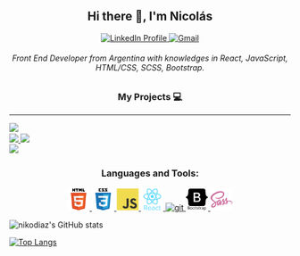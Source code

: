 <h2 align='center'>Hi there 👋, I'm Nicolás</h2>

<div align='center'>
  <a href='https://www.linkedin.com/in/bnicolasdiaz/' target='_blank'>
    <img src='https://img.shields.io/badge/LinkedIn-blue?style=flat&logo=linkedin&labelColor=blue' alt='LinkedIn Profile'/>
  </a>
  <a href='https://www.nikodiaz56@gmail.com' target='_blank'>
    <img src='https://img.shields.io/badge/Gmail-red?style=flat&logo=gmail&labelColor=red&logoColor=white' alt='Gmail'/>
  </a>
</div>


<h6 align='center'>Front End Developer from Argentina with knowledges in React, JavaScript, HTML/CSS, SCSS, Bootstrap.</h6>

<h3 align='center'>My Projects 💻</h3>
<hr/>

<!--countries repo-->

<a align=left href="https://github.com/nikodiaz/countries">
  <img src='https://github.com/nikodiaz/Portfolio/raw/main/img/port1.png' width='400px'>
  <br>
  <img src="https://github-readme-stats.vercel.app/api/pin/?username=nikodiaz&repo=countries&theme=tokyonight" />
</a>

<!--movies repo-->

<a align=right href="https://github.com/nikodiaz/movie-app/tree/v_react">
  <img src='https://drive.google.com/file/d/1gKIGTesSsPj-A-OKSrTN1xfDpm5-QbbG/view?usp=share_link' width='400px'>
  <br>
  <img src="https://github-readme-stats.vercel.app/api/pin/?username=nikodiaz&repo=movie-app&theme=tokyonight" />
</a>

<h3 align="center">Languages and Tools:</h3>
<p align="center">
  </a>
   <a href="https://www.w3.org/html/" target="_blank" rel="noreferrer">
    <img src="https://raw.githubusercontent.com/devicons/devicon/master/icons/html5/html5-original-wordmark.svg" alt="html5" width="40" height="40"/>
  </a>
  <a href="https://www.w3schools.com/css/" target="_blank" rel="noreferrer">
    <img src="https://raw.githubusercontent.com/devicons/devicon/master/icons/css3/css3-original-wordmark.svg" alt="css3" width="40" height="40"/>
  </a>
  <a href="https://developer.mozilla.org/en-US/docs/Web/JavaScript" target="_blank" rel="noreferrer">
    <img src="https://raw.githubusercontent.com/devicons/devicon/master/icons/javascript/javascript-original.svg" alt="javascript" width="40" height="40"/>
  </a>
  <a href="https://reactjs.org/" target="_blank" rel="noreferrer">
    <img src="https://raw.githubusercontent.com/devicons/devicon/master/icons/react/react-original-wordmark.svg" alt="react" width="40" height="40"/>
  </a>
  <a href="https://git-scm.com/" target="_blank" rel="noreferrer">
    <img src="https://www.vectorlogo.zone/logos/git-scm/git-scm-icon.svg" alt="git" width="40" height="40"/>
  </a>
  <a href="https://getbootstrap.com" target="_blank" rel="noreferrer">
    <img src="https://raw.githubusercontent.com/devicons/devicon/master/icons/bootstrap/bootstrap-plain-wordmark.svg" alt="bootstrap" width="40" height="40"/>
  <a href="https://sass-lang.com" target="_blank" rel="noreferrer">
    <img src="https://raw.githubusercontent.com/devicons/devicon/master/icons/sass/sass-original.svg" alt="sass" width="40" height="40"/>
  </a>
</p>

![nikodiaz's GitHub stats](https://github-readme-stats.vercel.app/api?username=nikodiaz&show_icons=true&theme=tokyonight)

[![Top Langs](https://github-readme-stats.vercel.app/api/top-langs/?username=nikodiaz&layout=compact&theme=tokyonight)](https://github.com/nikodiaz/github-readme-stats)



